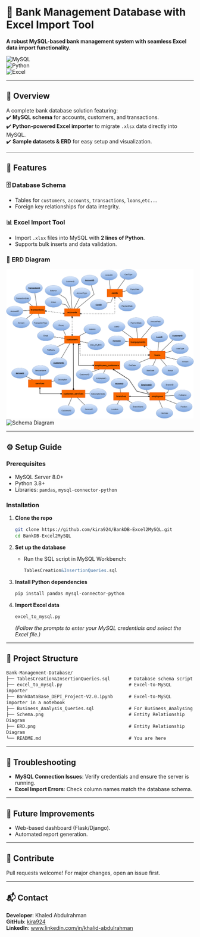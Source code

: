

# 🏦 Bank Management Database with Excel Import Tool  

**A robust MySQL-based bank management system with seamless Excel data import functionality.**  

![MySQL](https://img.shields.io/badge/MySQL-8.0+-blue)  
![Python](https://img.shields.io/badge/Python-3.8%2B-yellow)  
![Excel](https://img.shields.io/badge/Excel-.xlsx%20import-green)  

---

## 📌 Overview  
A complete bank database solution featuring:  
✔️ **MySQL schema** for accounts, customers, and transactions.  
✔️ **Python-powered Excel importer** to migrate `.xlsx` data directly into MySQL.  
✔️ **Sample datasets & ERD** for easy setup and visualization.  

---

## 🚀 Features  
### 🗄️ Database Schema  
- Tables for `customers`, `accounts`, `transactions`, `loans`,`etc..`.  
- Foreign key relationships for data integrity.  

### 📊 Excel Import Tool  
- Import `.xlsx` files into MySQL with **2 lines of Python**.  
- Supports bulk inserts and data validation.  

### 📐 ERD Diagram  
![ERD Diagram](ERD.png) 
![Schema Diagram](Schema.png) 

---

## ⚙️ Setup Guide  

### Prerequisites  
- MySQL Server 8.0+  
- Python 3.8+  
- Libraries: `pandas`, `mysql-connector-python`  

### Installation  
1. **Clone the repo**  
   ```bash
   git clone https://github.com/kira924/BankDB-Excel2MySQL.git
   cd BankDB-Excel2MySQL
   ```

2. **Set up the database**  
   - Run the SQL script in MySQL Workbench:  
     ```sql
     TablesCreation&InsertionQueries.sql
     ```

3. **Install Python dependencies**  
   ```bash
   pip install pandas mysql-connector-python
   ```

4. **Import Excel data**  
   ```bash
   excel_to_mysql.py
   ```
   *(Follow the prompts to enter your MySQL credentials and select the Excel file.)*

---

## 📂 Project Structure  
```plaintext
Bank-Management-Database/
├── TablesCreation&InsertionQueries.sql       # Database schema script
├── excel_to_mysql.py                         # Excel-to-MySQL importer
├── BankDataBase_DEPI_Project-V2.0.ipynb      # Excel-to-MySQL importer in a notebook 
├── Business_Analysis_Queries.sql             # For Business_Analysing
├── Schema.png                                # Entity Relationship Diagram
├── ERD.png                                   # Entity Relationship Diagram
└── README.md                                 # You are here
```

---

## 🔧 Troubleshooting  
- **MySQL Connection Issues**: Verify credentials and ensure the server is running.  
- **Excel Import Errors**: Check column names match the database schema.  

---

## 🌟 Future Improvements  
- Web-based dashboard (Flask/Django).  
- Automated report generation.  

---

## 🤝 Contribute  
Pull requests welcome! For major changes, open an issue first.  

---

## 📬 Contact  
**Developer**: Khaled Abdulrahman  
**GitHub**: [kira924](https://github.com/kira924)  
**LinkedIn**: www.linkedin.com/in/khalid-abdulrahman  

